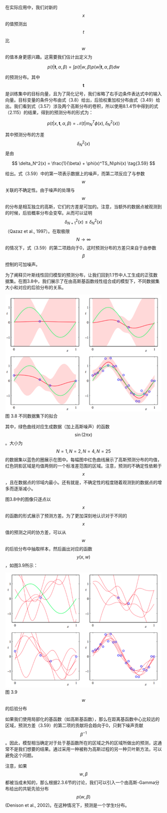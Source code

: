 在实际应用中，我们对新的$$ x $$的值预测出$$ t $$比$$ w $$的值本身更感兴趣。这需要我们估计出定义为    

$$
p(t|\textbf{t},\alpha,\beta) = \int p(t|w,\beta)p(w|\textbf{t},\alpha,\beta)dw \tag{3.57}
$$

的预测分布。其中$$ \textbf{t} $$是训练集中的目标向量，且为了简化记号，我们省略了右手边条件表达式中的输入向量。目标变量的条件分布由式（3.8）给出，后验权重加权分布由式（3.49）给出。我们看到式（3.57）涉及两个高斯分布的卷积，所以使用8.1.4节中得到的式（2.115）的结果，得到的预测分布的形式为：    

$$
p(t|x,\textbf{t},\alpha,\beta) = \mathcal{N}(t|m_N^T\phi(x),\delta_N^2(x)) \tag{3.58}
$$

其中预测分布的方差$$ \delta_N^2(x) $$是由

$$
\delta_N^2(x) = \frac{1}{\beta} + \phi(x)^TS_N\phi(x) \tag{3.59}
$$

给出。式（3.59）中的第一项表示数据上的噪声，而第二项反应了与参数$$ w $$关联的不确定性。由于噪声的处理与$$ w $$的分布是相互独立的高斯，它们的方差是可加的。注意，当额外的数据点被观测到的时候，后验概率分布会变窄。从而可以证明$$ \delta_{N+1}^2(x) \leq \delta_N^2(x) $$（Qazaz et al., 1997）。在取极限$$ N \to \infty $$的情况下，式（3.59）的第二项趋向于0，这时预测分布的方差只来自于由参数$$ \beta $$控制的可加噪声。     

为了阐释贝叶斯线性回归模型的预测分布，让我们回到1.1节中人工生成的正弦数据集。在图3.8中，我们展示了在由高斯基函数线性组合成的模型下，不同数据集大小和对应的后验分布的关系。

![图 3-8](images/sinusoidal.png)      
图 3.8 不同数据集下的拟合

其中，绿色曲线对应生成数据（加上高斯噪声）的函数$$ \sin(2\pi x) $$。大小为$$ N=1, N=2, N=4, N=25 $$的数据集以蓝色的圈展示在图中。每幅图中红色曲线展示了高斯预测分布的均值，红色阴影区域是均值两侧的一个标准差范围的区域。注意，预测的不确定性依赖于$$ x $$，且在数据点的邻域内最小。还有就是，不确定性的程度随着观测到的数据点的增多而逐渐减小。    

图3.8中的图像只逐点以$$ x $$的函数的形式展示了预测方差。为了更加深刻地认识对于不同的$$ x $$值的预测之间的协方差，可以从$$ w $$的后验分布中抽取样本，然后画出对应的函数$$ y(x, w) $$，如图3.9所示：

![图 3-9](images/funcation_sample.png)      
图 3.9 $$ w $$的后验分布


如果我们使用局部化的基函数（如高斯基函数），那么在距离基函数中心比较远的区域，预测方差（3.59）的第二项的贡献将会趋向于0，只剩下噪声贡献$$ \beta^{−1} $$。因此，模型相当确定对于处于基函数所在的区域之外的区域所做出的预测，这通常不是我们想要的结果。通过采用一种被称为高斯过程的另一种贝叶斯方法，可以避免这个问题。    

注意，如果$$ w, \beta $$都被当成未知的，那么根据2.3.6节的讨论，我们可以引入一个由高斯-Gamma分布给出的共轭先验分布$$ p(w, \beta) $$(Denison et al., 2002)。在这种情况下，预测是一个学生t分布。
